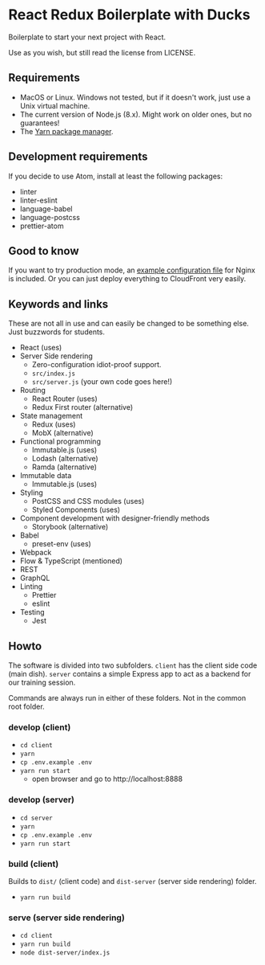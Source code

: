 # React Redux Boilerplate with Ducks

Boilerplate to start your next project with React.

Use as you wish, but still read the license from LICENSE.

## Requirements

- MacOS or Linux. Windows not tested, but if it doesn't work, just use a Unix virtual machine.
- The current version of Node.js (8.x). Might work on older ones, but no guarantees!
- The [Yarn package manager](https://yarnpkg.com).

## Development requirements

If you decide to use Atom, install at least the following packages:

- linter
- linter-eslint
- language-babel
- language-postcss
- prettier-atom

## Good to know

If you want to try production mode, an [example configuration file](docs/nginx.conf) for Nginx is included. Or you can just deploy everything to CloudFront very easily.

## Keywords and links

These are not all in use and can easily be changed to be something else.
Just buzzwords for students.

- React (uses)
- Server Side rendering
  - Zero-configuration idiot-proof support.
  - `src/index.js`
  - `src/server.js` (your own code goes here!)
- Routing
  - React Router (uses)
  - Redux First router (alternative)
- State management
  - Redux (uses)
  - MobX (alternative)
- Functional programming
  - Immutable.js (uses)
  - Lodash (alternative)
  - Ramda (alternative)
- Immutable data
  - Immutable.js (uses)
- Styling
  - PostCSS and CSS modules (uses)
  - Styled Components (uses)
- Component development with designer-friendly methods
  - Storybook (alternative)
- Babel
  - preset-env (uses)
- Webpack
- Flow & TypeScript (mentioned)
- REST
- GraphQL
- Linting
  - Prettier
  - eslint
- Testing
  - Jest

## Howto

The software is divided into two subfolders. `client` has the client side
code (main dish). `server` contains a simple Express app to act as
a backend for our training session.

Commands are always run in either of these folders. Not in the common
root folder.

### develop (client)

- `cd client`
- `yarn`
- `cp .env.example .env`
- `yarn run start`
  - open browser and go to http://localhost:8888

### develop (server)

- `cd server`
- `yarn`
- `cp .env.example .env`
- `yarn run start`

### build (client)

Builds to `dist/` (client code) and `dist-server` (server side rendering) folder.

- `yarn run build`

### serve (server side rendering)

- `cd client`
- `yarn run build`
- `node dist-server/index.js`
